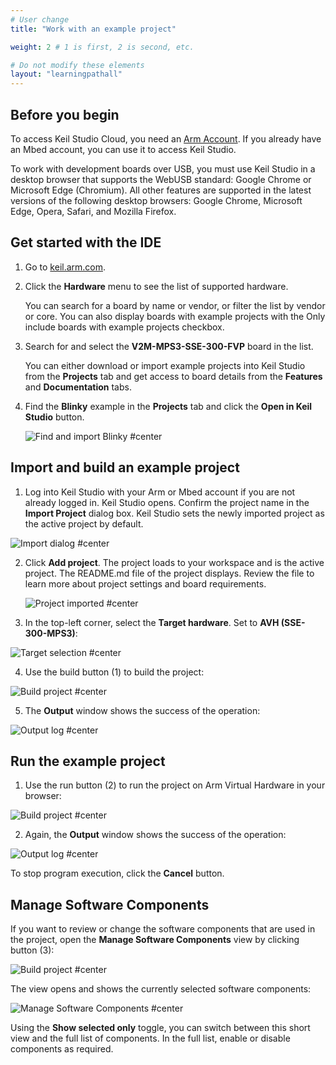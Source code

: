 ```yaml
---
# User change
title: "Work with an example project"

weight: 2 # 1 is first, 2 is second, etc.

# Do not modify these elements
layout: "learningpathall"
---
```


## Before you begin

To access Keil Studio Cloud, you need an [Arm Account](https://developer.arm.com/register). If you already have an Mbed account, you can use it to access Keil Studio.

To work with development boards over USB, you must use Keil Studio in a desktop browser that supports the WebUSB standard: Google Chrome or Microsoft Edge (Chromium). All other features are supported in the latest versions of the following desktop browsers: Google Chrome, Microsoft Edge, Opera, Safari, and Mozilla Firefox.

## Get started with the IDE

1. Go to [keil.arm.com](https://keil.arm.com).

1. Click the **Hardware** menu to see the list of supported hardware.

   You can search for a board by name or vendor, or filter the list by vendor or core. You can also display boards with example projects with the Only include boards with example projects checkbox.

1. Search for and select the **V2M-MPS3-SSE-300-FVP** board in the list.

   You can either download or import example projects into Keil Studio from the **Projects** tab and get access to board details from the **Features** and **Documentation** tabs.

1. Find the **Blinky** example in the **Projects** tab and click the **Open in Keil Studio** button.  

   ![Find and import Blinky #center](ksc_blinky_import.png "Find and import Blinky project")


## Import and build an example project

1. Log into Keil Studio with your Arm or Mbed account if you are not already logged in. Keil Studio opens. Confirm the project name in the **Import Project** dialog box. Keil Studio sets the newly imported project as the active project by default.  

![Import dialog #center](ksc_import_project.png "Specify a name for the imported project")

2. Click **Add project**.
   The project loads to your workspace and is the active project. The README.md file of the project displays. Review the file to learn more about project settings and board requirements.  

   ![Project imported #center](ksc_project_imported.png "First screen after project import")


3. In the top-left corner, select the **Target hardware**. Set to **AVH (SSE-300-MPS3)**:  

![Target selection #center](ksc_target_selection.png "Select your target")

4. Use the build button (1) to build the project:  

![Build project #center](ksc_build_run.png "Build the project for your target")

5. The **Output** window shows the success of the operation:

![Output log #center](ksc_build_output_log.png "Output window logs operational success")

## Run the example project

1. Use the run button (2) to run the project on Arm Virtual Hardware in your browser:  

![Build project #center](ksc_build_run.png "Build the project for your target")

2. Again, the **Output** window shows the success of the operation:

![Output log #center](ksc_run_output_log.png "Output window logs operational success")  

To stop program execution, click the **Cancel** button.

## Manage Software Components

If you want to review or change the software components that are used in the project, open the **Manage Software Components** view by clicking button (3):  

![Build project #center](ksc_build_run.png "Build the project for your target")

The view opens and shows the currently selected software components:

![Manage Software Components #center](ksc_manage_sw_comp.png "Manage Software Components View")


Using the **Show selected only** toggle, you can switch between this short view and the full list of components. In the full list, enable or disable components as required.


